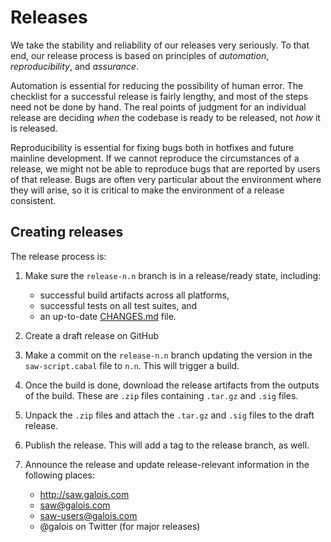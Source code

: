 # Releases

We take the stability and reliability of our releases very seriously. To
that end, our release process is based on principles of _automation_,
_reproducibility_, and _assurance_.

Automation is essential for reducing the possibility of human error. The
checklist for a successful release is fairly lengthy, and most of the
steps need not be done by hand. The real points of judgment for an
individual release are deciding _when_ the codebase is ready to be
released, not _how_ it is released.

Reproducibility is essential for fixing bugs both in hotfixes and future
mainline development. If we cannot reproduce the circumstances of a
release, we might not be able to reproduce bugs that are reported by
users of that release. Bugs are often very particular about the
environment where they will arise, so it is critical to make the
environment of a release consistent.

## Creating releases

The release process is:

1. Make sure the `release-n.n` branch is in a release/ready state, including:
   - successful build artifacts across all platforms,
   - successful tests on all test suites, and
   - an up-to-date [CHANGES.md](changes) file.
1. Create a draft release on GitHub
1. Make a commit on the `release-n.n` branch updating the version in the
   `saw-script.cabal` file to `n.n`. This will trigger a build.
1. Once the build is done, download the release artifacts from the
   outputs of the build. These are `.zip` files containing `.tar.gz` and
   `.sig` files.
1. Unpack the `.zip` files and attach the `.tar.gz` and `.sig` files to
   the draft release.
1. Publish the release. This will add a tag to the release branch, as
   well.
1. Announce the release and update release-relevant information in the following places:

    - <http://saw.galois.com>
    - <saw@galois.com>
    - <saw-users@galois.com>
    - @galois on Twitter (for major releases)
